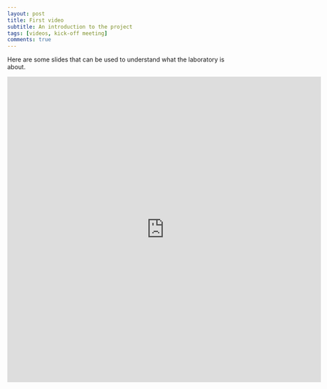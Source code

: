 ```yaml
---
layout: post
title: First video
subtitle: An introduction to the project 
tags: [videos, kick-off meeting]
comments: true
---
```


Here are some slides that can be used to understand what the laboratory is about.

<iframe src="http://docs.google.com/gview?url=https://github.com/ACROSS-IJL/across-ijl.github.io/blob/99b7af2d8520a5b915665ccc1dc35698d54ab4ba/assets/pdf/LMI-Across-Presentation_SUCCESS.pdf&embedded=true" style="width:718px; height:700px;" frameborder="0"></iframe>

